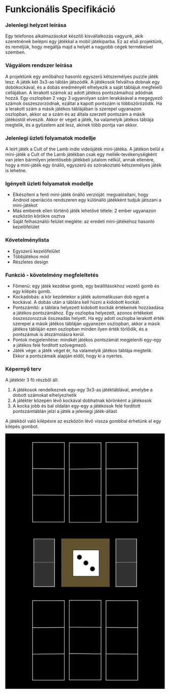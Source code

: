 # Funkcionális Specifikáció

### Jelenlegi helyzet leírása
Egy telefonos alkalmazásokat készítő kisvállalkozás vagyunk, akik szeretnének belépni egy játékkal a mobil játékiparba.
Ez az első projektünk, és reméljük, hogy megállja majd a helyét a nagyobb cégek termékeivel szemben.

### Vágyálom rendszer leírása
A projektünk egy amőbához hasonló egyszerű kétszemélyes puzzle játék lesz.
A játék két 3x3-as táblán játszódik. A játékosok felváltva dobnak egy dobókockával, és a dobás eredményét
elhelyezik a saját táblájuk megfelelő cellájában. A lerakott számok az adott játékos pontszámaihoz adódnak hozzá.
Egy oszlopban 2 vagy 3 ugyanolyan szám lerakásával a megegyező számok összeszorzódnak, ezáltal a kapott pontszám is többszöröződik.
Ha a lerakott szám a másik játékos táblájában is szerepel ugyanazon oszlopban, akkor az a szám és az általa szerzett pontszám a másik játékostól elveszik.
Akkor ér véget a játék, ha valamelyik játékos táblája megtelik, és a győzelem azé lesz, akinek több pontja van ekkor.

### Jelenlegi üzleti folyamatok modellje
A leírt játék a Cult of the Lamb indie videójáték mini-játéka. A játékon belül a mini-játék a Cult of the Lamb játékban
csak egy mellék-tevékenységként van jelen bármilyen jelentősebb játékbeli jutalom nélkül, annak ellenére, hogy a mini-játék
egy önálló, egyszerű és szórakoztató kétszemélyes játék is lehetne.

### Igényelt üzleti folyamatok modellje
- Elkészíteni a fenti mini-játék önálló verzióját: megvalósítani, hogy Android operiációs rendszeren egy különálló játékként tudjuk játszani
a mini-játékot
- Más emberek ellen történő játék lehetővé tétele: 2 ember ugyanazon eszközön körökre osztva 
- Saját felhasználói felület megléte: az eredeti mini-játékéhoz hasonló kezelőfelület

### Követelménylista
- Egyszerű kezelőfelület
- Többjátékos mód
- Részletes design

### Funkció - követelmény megfeleltetés
- Főmenü: egy játék kezdése gomb, egy beállításokhoz vezető gomb és egy kilépés gomb.
- Kockadobás: a kör kezdetekor a játék automatikusan dob egyet a kockával. A dobás után a táblára kell húzni a kidobott kockát.
- Pontszámító: a táblára helyezett kidobott kockák értékeinek hozzáadása a játékos pontszámához. Egy oszlopba helyezett,
azonos értékeket összeszorozzuk összeadás helyett. Ha egy adott oszlopba lerakott érték szerepel a másik játékos tábláján ugyanezen oszlopban,
akkor a másik játékos tábláján ezen oszlopban minden ilyen érték törlődik, és a pontszámuk is átszámolásra kerül.
- Pontok megjelenítése: mindkét játékos pontszámát megjeleníti egy-egy a játékos felé fordított szövegmező.
- Játék vége: a játék véget ér, ha valamelyik játékos táblája megtelik. Ekkor a pontszámaik alapján eldől, hogy ki a nyertes.

### Képernyő terv
A játéktér 3 fő részből áll:

1. A játékosok rendelkeznek egy-egy 3x3-as játéktáblával, amelybe a dobott számokat elhelyezhetik
2. A játéktér közepén lévő kockával dobhatnak körönként a játékosok
3. A kocka jobb és bal oldalán egy-egy a játékosok felé fordított pontszámtáblán jelzi a játék a jelenlegi játék-állást

A játékból való kilépésre az eszközön lévő vissza gombbal érhetünk el egy kilépés gombot.

![](../media/img/design.jpg)

